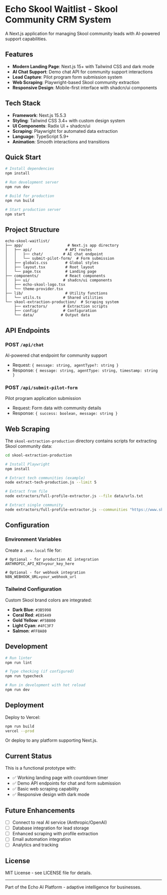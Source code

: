 # Echo Skool Waitlist - Skool Community CRM System

A Next.js application for managing Skool community leads with AI-powered support capabilities.

## Features

- **Modern Landing Page**: Next.js 15+ with Tailwind CSS and dark mode
- **AI Chat Support**: Demo chat API for community support interactions
- **Lead Capture**: Pilot program form submission system
- **Web Scraping**: Playwright-based Skool community extraction
- **Responsive Design**: Mobile-first interface with shadcn/ui components

## Tech Stack

- **Framework**: Next.js 15.5.3
- **Styling**: Tailwind CSS 3.4+ with custom design system
- **UI Components**: Radix UI + shadcn/ui
- **Scraping**: Playwright for automated data extraction
- **Language**: TypeScript 5.9+
- **Animation**: Smooth interactions and transitions

## Quick Start

```bash
# Install dependencies
npm install

# Run development server
npm run dev

# Build for production
npm run build

# Start production server
npm start
```

## Project Structure

```
echo-skool-waitlist/
├── app/                    # Next.js app directory
│   ├── api/               # API routes
│   │   ├── chat/         # AI chat endpoint
│   │   └── submit-pilot-form/  # Form submission
│   ├── globals.css        # Global styles
│   ├── layout.tsx         # Root layout
│   └── page.tsx           # Landing page
├── components/            # React components
│   ├── ui/               # shadcn/ui components
│   ├── echo-skool-logo.tsx
│   └── theme-provider.tsx
├── lib/                   # Utility functions
│   └── utils.ts          # Shared utilities
└── skool-extraction-production/  # Scraping system
    ├── extractors/       # Extraction scripts
    ├── config/           # Configuration
    └── data/            # Output data
```

## API Endpoints

### POST `/api/chat`
AI-powered chat endpoint for community support
- Request: `{ message: string, agentType?: string }`
- Response: `{ message: string, agentType: string, timestamp: string }`

### POST `/api/submit-pilot-form`
Pilot program application submission
- Request: Form data with community details
- Response: `{ success: boolean, message: string }`

## Web Scraping

The `skool-extraction-production` directory contains scripts for extracting Skool community data:

```bash
cd skool-extraction-production

# Install Playwright
npm install

# Extract tech communities (example)
node extract-tech-production.js --limit 5

# Extract from file
node extractors/full-profile-extractor.js --file data/urls.txt

# Extract single community
node extractors/full-profile-extractor.js --communities "https://www.skool.com/example"
```

## Configuration

### Environment Variables
Create a `.env.local` file for:
```
# Optional - for production AI integration
ANTHROPIC_API_KEY=your_key_here

# Optional - for webhook integration
N8N_WEBHOOK_URL=your_webhook_url
```

### Tailwind Configuration
Custom Skool brand colors are integrated:
- **Dark Blue**: `#3B5998`
- **Coral Red**: `#E85449`
- **Gold Yellow**: `#F5B800`
- **Light Cyan**: `#4FC3F7`
- **Salmon**: `#FF8A80`

## Development

```bash
# Run linter
npm run lint

# Type checking (if configured)
npm run typecheck

# Run in development with hot reload
npm run dev
```

## Deployment

Deploy to Vercel:
```bash
npm run build
vercel --prod
```

Or deploy to any platform supporting Next.js.

## Current Status

This is a functional prototype with:
- ✅ Working landing page with countdown timer
- ✅ Demo API endpoints for chat and form submission
- ✅ Basic web scraping capability
- ✅ Responsive design with dark mode

## Future Enhancements

- [ ] Connect to real AI service (Anthropic/OpenAI)
- [ ] Database integration for lead storage
- [ ] Enhanced scraping with profile extraction
- [ ] Email automation integration
- [ ] Analytics and tracking

## License

MIT License - see LICENSE file for details.

---

Part of the Echo AI Platform - adaptive intelligence for businesses.